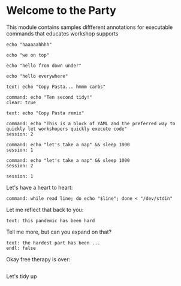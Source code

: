 # Welcome to the Party

This module contains samples diffferent annotations for executable commands that educates workshop supports

```execute
echo "haaaaahhhh"
```

```execute-1
echo "we on top"
```

```execute-2
echo "hello from down under"
```

```execute-all
echo "hello everywhere"
```

```workshop:copy
text: echo "Copy Pasta... hmmm carbs"
```

```terminal:execute
command: echo "Ten second tidy!"
clear: true
```

```workshop:copy-and-edit
text: echo "Copy Pasta remix"
```

```terminal:execute
command: echo "This is a block of YAML and the preferred way to quickly let workshopers quickly execute code"
session: 2
```

```terminal:execute
command: echo "let's take a nap" && sleep 1000
session: 1
```

```terminal:execute
command: echo "let's take a nap" && sleep 1000
session: 2
```

```terminal:interrupt
session: 1
```

Let's have a heart to heart:

```terminal:execute
command: while read line; do echo "$line"; done < "/dev/stdin"
```

Let me reflect that back to you:

```terminal:input
text: this pandemic has been hard
```

Tell me more, but can you expand on that?

```terminal:input
text: the hardest part has been ...
endl: false
```

Okay free therapy is over:

```terminal:interrupt-all
```

Let's tidy up

```terminal:clear-all
```
